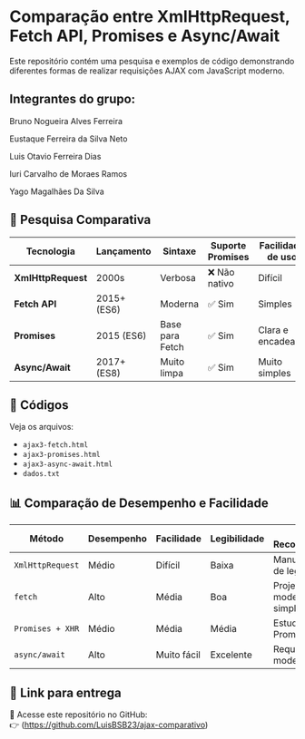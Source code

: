 # Comparação entre XmlHttpRequest, Fetch API, Promises e Async/Await

Este repositório contém uma pesquisa e exemplos de código demonstrando diferentes formas de realizar requisições AJAX com JavaScript moderno.

## Integrantes do grupo:
Bruno Nogueira Alves Ferreira

Eustaque Ferreira da Silva Neto

Luis Otavio Ferreira Dias

Iuri Carvalho de Moraes Ramos

Yago Magalhães Da Silva

## 📘 Pesquisa Comparativa

| Tecnologia         | Lançamento     | Sintaxe           | Suporte Promises | Facilidade de uso | Controle de erros  | Popularidade Atual |
|--------------------|----------------|-------------------|------------------|-------------------|--------------------|---------------------|
| **XmlHttpRequest** | 2000s          | Verbosa           | ❌ Não nativo     | Difícil            | Requer callbacks   | Baixa               |
| **Fetch API**      | 2015+ (ES6)     | Moderna           | ✅ Sim           | Simples            | Usa `.then()`/`.catch()` | Alta          |
| **Promises**       | 2015 (ES6)     | Base para Fetch   | ✅ Sim           | Clara e encadeada  | `.then().catch()`  | Alta                |
| **Async/Await**    | 2017+ (ES8)     | Muito limpa       | ✅ Sim           | Muito simples      | Usa `try/catch`    | Muito Alta          |

## 📂 Códigos

Veja os arquivos:

- `ajax3-fetch.html`
- `ajax3-promises.html`
- `ajax3-async-await.html`
- `dados.txt`

## 📊 Comparação de Desempenho e Facilidade

| Método              | Desempenho | Facilidade | Legibilidade | Uso Recomendado |
|---------------------|------------|------------|--------------|-----------------|
| `XmlHttpRequest`    | Médio      | Difícil     | Baixa        | Manutenção de legado |
| `fetch`             | Alto       | Média       | Boa          | Projetos modernos simples |
| `Promises + XHR`    | Médio      | Média       | Média        | Estudo de Promise |
| `async/await`       | Alto       | Muito fácil | Excelente    | Requisições modernas |

## 🔗 Link para entrega

📎 Acesse este repositório no GitHub:  
👉 (https://github.com/LuisBSB23/ajax-comparativo)

